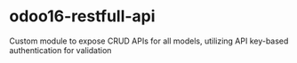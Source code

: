 # odoo16-restfull-api
Custom module to expose CRUD APIs for all models, utilizing API key-based authentication for validation
